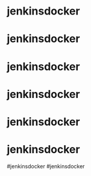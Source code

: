 # jenkinsdocker
# jenkinsdocker
# jenkinsdocker
# jenkinsdocker
# jenkinsdocker
# jenkinsdocker
#jenkinsdocker
#jenkinsdocker
